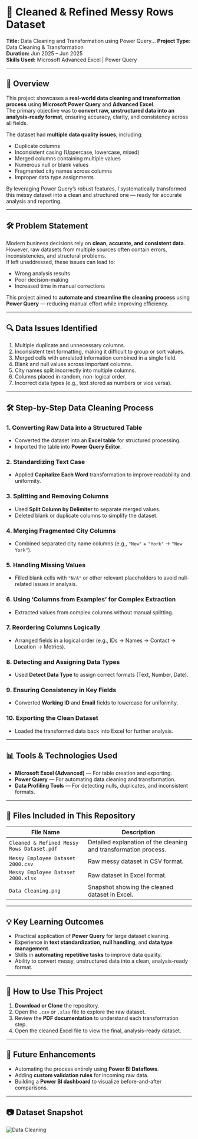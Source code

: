# 🧹 Cleaned & Refined Messy Rows Dataset  

**Title:** Data Cleaning and Transformation using Power Query...
**Project Type:** Data Cleaning & Transformation  
**Duration:** Jun 2025 – Jun 2025  
**Skills Used:** Microsoft Advanced Excel | Power Query  

---

## 📖 Overview  

This project showcases a **real-world data cleaning and transformation process** using **Microsoft Power Query** and **Advanced Excel**.  
The primary objective was to **convert raw, unstructured data into an analysis-ready format**, ensuring accuracy, clarity, and consistency across all fields.  

The dataset had **multiple data quality issues**, including:  
- Duplicate columns  
- Inconsistent casing (Uppercase, lowercase, mixed)  
- Merged columns containing multiple values  
- Numerous null or blank values  
- Fragmented city names across columns  
- Improper data type assignments  

By leveraging Power Query’s robust features, I systematically transformed this messy dataset into a clean and structured one — ready for accurate analysis and reporting.  

---

## 🛠 Problem Statement  

Modern business decisions rely on **clean, accurate, and consistent data**.  
However, raw datasets from multiple sources often contain errors, inconsistencies, and structural problems.  
If left unaddressed, these issues can lead to:  
- Wrong analysis results  
- Poor decision-making  
- Increased time in manual corrections  

This project aimed to **automate and streamline the cleaning process** using **Power Query** — reducing manual effort while improving efficiency.  

---

## 🔍 Data Issues Identified  

1. Multiple duplicate and unnecessary columns.  
2. Inconsistent text formatting, making it difficult to group or sort values.  
3. Merged cells with unrelated information combined in a single field.  
4. Blank and null values across important columns.  
5. City names split incorrectly into multiple columns.  
6. Columns placed in random, non-logical order.  
7. Incorrect data types (e.g., text stored as numbers or vice versa).  

---

## 🛠 Step-by-Step Data Cleaning Process  

### **1. Converting Raw Data into a Structured Table**  
- Converted the dataset into an **Excel table** for structured processing.  
- Imported the table into **Power Query Editor**.  

### **2. Standardizing Text Case**  
- Applied **Capitalize Each Word** transformation to improve readability and uniformity.  

### **3. Splitting and Removing Columns**  
- Used **Split Column by Delimiter** to separate merged values.  
- Deleted blank or duplicate columns to simplify the dataset.  

### **4. Merging Fragmented City Columns**  
- Combined separated city name columns (e.g., `"New"` + `"York"` → `"New York"`).  

### **5. Handling Missing Values**  
- Filled blank cells with `"N/A"` or other relevant placeholders to avoid null-related issues in analysis.  

### **6. Using ‘Columns from Examples’ for Complex Extraction**  
- Extracted values from complex columns without manual splitting.  

### **7. Reordering Columns Logically**  
- Arranged fields in a logical order (e.g., IDs → Names → Contact → Location → Metrics).  

### **8. Detecting and Assigning Data Types**  
- Used **Detect Data Type** to assign correct formats (Text, Number, Date).  

### **9. Ensuring Consistency in Key Fields**  
- Converted **Working ID** and **Email** fields to lowercase for uniformity.  

### **10. Exporting the Clean Dataset**  
- Loaded the transformed data back into Excel for further analysis.  

---

## 📊 Tools & Technologies Used  

- **Microsoft Excel (Advanced)** — For table creation and exporting.  
- **Power Query** — For automating data cleaning and transformation.  
- **Data Profiling Tools** — For detecting nulls, duplicates, and inconsistent formats.  

---

## 📁 Files Included in This Repository  

| File Name | Description |
|-----------|-------------|
| `Cleaned & Refined Messy Rows Dataset.pdf` | Detailed explanation of the cleaning and transformation process. |
| `Messy Employee Dataset 2000.csv` | Raw messy dataset in CSV format. |
| `Messy Employee Dataset 2000.xlsx` | Raw dataset in Excel format. |
| `Data Cleaning.png` | Snapshot showing the cleaned dataset in Excel. |

---

## 💡 Key Learning Outcomes  

- Practical application of **Power Query** for large dataset cleaning.  
- Experience in **text standardization**, **null handling**, and **data type management**.  
- Skills in **automating repetitive tasks** to improve data quality.  
- Ability to convert messy, unstructured data into a clean, analysis-ready format.  

---

## 🚀 How to Use This Project  

1. **Download or Clone** the repository.  
2. Open the `.csv` or `.xlsx` file to explore the raw dataset.  
3. Review the **PDF documentation** to understand each transformation step.  
4. Open the cleaned Excel file to view the final, analysis-ready dataset.  

---

## 🌟 Future Enhancements  

- Automating the process entirely using **Power BI Dataflows**.  
- Adding **custom validation rules** for incoming raw data.  
- Building a **Power BI dashboard** to visualize before-and-after comparisons.  

---
## 📷 Dataset Snapshot  

![Data Cleaning](./Data%20Cleaning.png)

